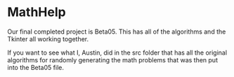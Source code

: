 # MathHelp


Our final completed project is Beta05. This has all of the algorithms and the Tkinter all working together.

If you want to see what I, Austin, did in the src folder that has all the original algorithms for randomly generating the math problems that was then put into the Beta05 file.
